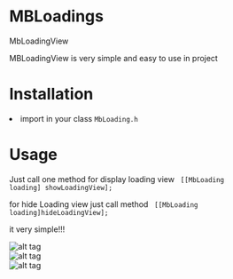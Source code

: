 # MBLoadings
MbLoadingView

MBLoadingView is very simple and easy to use in project

<H1> Installation </H1>
<li> import in your class <code>MbLoading.h</code> </li>

<H1>Usage</H1>

Just call one method for display loading view 
<code> [[MbLoading loading] showLoadingView]; </code>

for hide Loading view just call method
<code> [[MbLoading loading]hideLoadingView]; </code>

it very simple!!! 

![alt tag](https://raw.github.com/mitsBhadeshiya/MBLoadings/master/MBLoadingView/screen.png)<br>
![alt tag](https://raw.github.com/mitsBhadeshiya/MBLoadings/master/MBLoadingView/screen2.png)<br>
![alt tag](https://raw.github.com/mitsBhadeshiya/MBLoadings/master/MBLoadingView/screen3.png)



